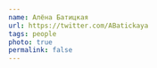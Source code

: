 ```yaml
---
name: Алёна Батицкая
url: https://twitter.com/ABatickaya
tags: people
photo: true
permalink: false
---
```


